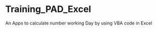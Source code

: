 Training_PAD_Excel
==================

An Apps to calculate number working Day by using VBA code in Excel
